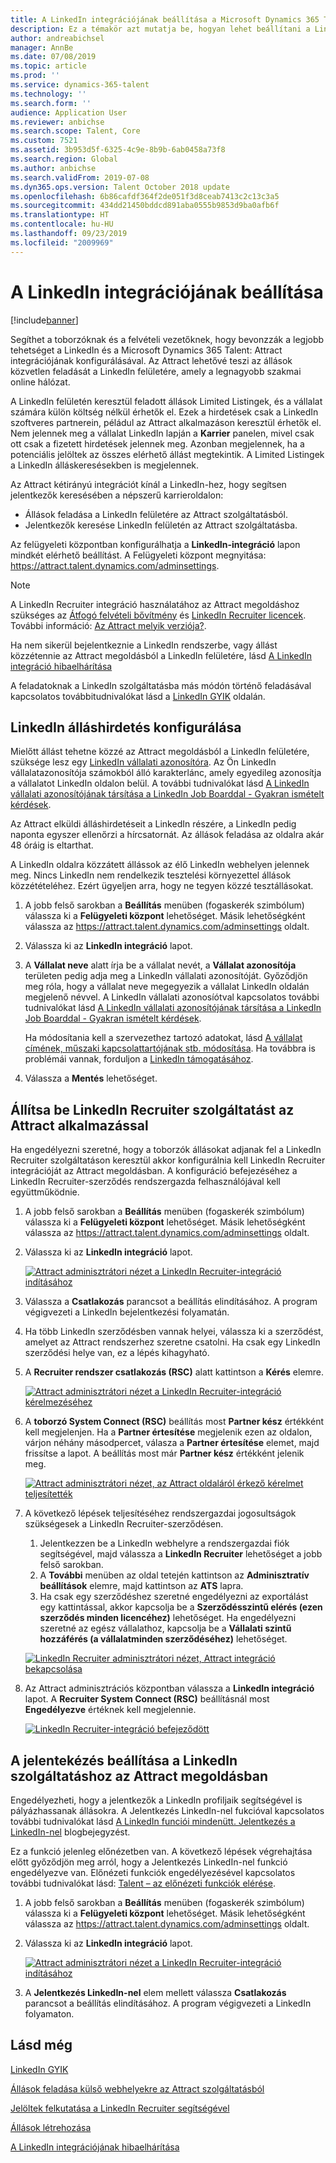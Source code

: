 ```yaml
---
title: A LinkedIn integrációjának beállítása a Microsoft Dynamics 365 Talent – Attract megoldáshoz
description: Ez a témakör azt mutatja be, hogyan lehet beállítani a LinkedIn integrációját a Microsoft Dynamics 365 Talent – Attract megoldáshoz, hogy egyszerűen feladhassa álláshirdetéseit a LinkedIn felületére az Attract megoldásból, és toborzói szinkronizálhassák toborzói adataikat a jelölt LinkedIn profiljával.
author: andreabichsel
manager: AnnBe
ms.date: 07/08/2019
ms.topic: article
ms.prod: ''
ms.service: dynamics-365-talent
ms.technology: ''
ms.search.form: ''
audience: Application User
ms.reviewer: anbichse
ms.search.scope: Talent, Core
ms.custom: 7521
ms.assetid: 3b953d5f-6325-4c9e-8b9b-6ab0458a73f8
ms.search.region: Global
ms.author: anbichse
ms.search.validFrom: 2019-07-08
ms.dyn365.ops.version: Talent October 2018 update
ms.openlocfilehash: 6b86cafdf364f2de051f3d8ceab7413c2c13c3a5
ms.sourcegitcommit: 434dd21450bddcd891aba0555b9853d9ba0afb6f
ms.translationtype: HT
ms.contentlocale: hu-HU
ms.lasthandoff: 09/23/2019
ms.locfileid: "2009969"
---
```

# <a name="set-up-linkedin-integration"></a>A LinkedIn integrációjának beállítása

[!include[banner](../includes/banner.md)]

Segíthet a toborzóknak és a felvételi vezetőknek, hogy bevonzzák a legjobb tehetséget a LinkedIn és a Microsoft Dynamics 365 Talent: Attract integrációjának konfigurálásával. Az Attract lehetővé teszi az állások közvetlen feladását a LinkedIn felületére, amely a legnagyobb szakmai online hálózat.

A LinkedIn felületén keresztül feladott állások Limited Listingek, és a vállalat számára külön költség nélkül érhetők el. Ezek a hirdetések csak a LinkedIn szoftveres partnerein, péládul az Attract alkalmazáson keresztül érhetők el. Nem jelennek meg a vállalat LinkedIn lapján a **Karrier** panelen, mivel csak ott csak a fizetett hirdetések jelennek meg. Azonban megjelennek, ha a potenciális jelöltek az összes elérhető állást megtekintik. A Limited Listingek a LinkedIn álláskeresésekben is megjelennek.

Az Attract kétirányú integrációt kínál a LinkedIn-hez, hogy segítsen jelentkezők keresésében a népszerű karrieroldalon:

- Állások feladása a LinkedIn felületére az Attract szolgáltatásból.
- Jelentkezők keresése LinkedIn felületén az Attract szolgáltatásba.

Az felügyeleti központban konfigurálhatja a **LinkedIn-integráció** lapon mindkét elérhető beállítást. A Felügyeleti központ megnyitása: <https://attract.talent.dynamics.com/adminsettings>.

> [!NOTE]
> A LinkedIn Recruiter integráció használatához az Attract megoldáshoz szükséges az [Átfogó felvételi bővítmény](https://docs.microsoft.com/dynamics365/unified-operations/talent/attract-comprehensive-hiring) és [LinkedIn Recruiter licencek](https://business.linkedin.com/talent-solutions/cx/17/08/recruiter-demo-fs2-k18). További információ: [Az Attract melyik verziója?](./attract-comprehensive-hiring.md).

Ha nem sikerül bejelentkeznie a LinkedIn rendszerbe, vagy állást közzétennie az Attract megoldásból a LinkedIn felületére, lásd [A LinkedIn integráció hibaelhárítása](./attract-troubleshoot-linkedin.md)

A feladatoknak a LinkedIn szolgáltatásba más módón történő feladásával kapcsolatos továbbitudnivalókat lásd a [LinkedIn GYIK](./attract-linkedin-faq.md) oldalán.

## <a name="configure-job-posting-to-linkedin"></a>LinkedIn álláshirdetés konfigurálása

Mielőtt állást tehetne közzé az Attract megoldásból a LinkedIn felületére, szüksége lesz egy [LinkedIn vállalati azonosítóra](https://aka.ms/findID). Az Ön LinkedIn vállalatazonosítója számokból álló karakterlánc, amely egyedileg azonosítja a vállalatot LinkedIn oldalon belül. A további tudnivalókat lásd [A LinkedIn vállalati azonosítójának társítása a LinkedIn Job Boarddal - Gyakran ismételt kérdések](https://aka.ms/findID).

Az Attract elküldi álláshirdetéseit a LinkedIn részére, a LinkedIn pedig naponta egyszer ellenőrzi a hírcsatornát. Az állások feladása az oldalra akár 48 óráig is eltarthat.

A LinkedIn oldalra közzátett állássok az élő LinkedIn webhelyen jelennek meg. Nincs LinkedIn nem rendelkezik tesztelési környezettel állások közzétételéhez. Ezért ügyeljen arra, hogy ne tegyen közzé tesztállásokat. 

1. A jobb felső sarokban a **Beállítás** menüben (fogaskerék szimbólum) válassza ki a **Felügyeleti központ** lehetőséget. Másik lehetőségként válassza az <https://attract.talent.dynamics.com/adminsettings> oldalt.
2. Válassza ki az **LinkedIn integráció** lapot.
3. A **Vállalat neve** alatt írja be a vállalat nevét, a **Vállalat azonosítója** területen pedig adja meg a LinkedIn vállalati azonosítóját. Győződjön meg róla, hogy a vállalat neve megegyezik a vállalat LinkedIn oldalán megjelenő névvel. A LinkedIn vállalati azonosíótval kapcsolatos további tudnivalókat lásd [A LinkedIn vállalati azonosítójának társítása a LinkedIn Job Boarddal - Gyakran ismételt kérdések](https://www.linkedin.com/help/linkedin/answer/98972).

    Ha módosítania kell a szervezethez tartozó adatokat, lásd [A vállalat címének, műszaki kapcsolattartójának stb. módosítása](https://docs.microsoft.com/office365/admin/manage/change-address-contact-and-more). Ha továbbra is problémái vannak, forduljon a [LinkedIn támogatásához](https://www.linkedin.com/help/linkedin).

4. Válassza a **Mentés** lehetőséget.

## <a name="set-up-linkedin-recruiter-with-attract"></a>Állítsa be LinkedIn Recruiter szolgáltatást az Attract alkalmazással 

Ha engedélyezni szeretné, hogy a toborzók állásokat adjanak fel a LinkedIn Recruiter szolgáltatáson keresztül akkor konfigurálnia kell LinkedIn Recruiter integrációját az Attract megoldásban. A konfiguráció befejezéséhez a LinkedIn Recruiter-szerződés rendszergazda felhasználójával kell együttműködnie.

1. A jobb felső sarokban a **Beállítás** menüben (fogaskerék szimbólum) válassza ki a **Felügyeleti központ** lehetőséget. Másik lehetőségként válassza az <https://attract.talent.dynamics.com/adminsettings> oldalt.
2. Válassza ki az **LinkedIn integráció** lapot.

    [![Attract adminisztrátori nézet a LinkedIn Recruiter-integráció indításához](./media/LinkedInConnect.png)](./media/LinkedInConnect.png)

3. Válassza a **Csatlakozás** parancsot a beállítás elindításához. A program végigvezeti a LinkedIn bejelentkezési folyamatán.
4. Ha több LinkedIn szerződésben vannak helyei, válassza ki a szerződést, amelyet az Attract rendszerhez szeretne csatolni. Ha csak egy LinkedIn szerződési helye van, ez a lépés kihagyható.
5. A **Recruiter rendszer csatlakozás (RSC)** alatt kattintson a **Kérés** elemre.

    [![Attract adminisztrátori nézet a LinkedIn Recruiter-integráció kérelmezéséhez](./media/RequestLinkedInRSC.png)](./media/RequestLinkedInRSC.png)

6. A **toborzó System Connect (RSC)** beállítás most **Partner kész** értékként kell megjelenjen. Ha a **Partner értesítése** megjelenik ezen az oldalon, várjon néhány másodpercet, válasza a **Partner értesítése** elemet, majd frissítse a lapot. A beállítás most már **Partner kész** értékként jelenik meg.

    [![Attract adminisztrátori nézet, az Attract oldaláról érkező kérelmet teljesítették](./media/PartnerReadyRSC.png)](./media/PartnerReadyRSC.png)

7. A következő lépések teljesítéséhez rendszergazdai jogosultságok szükségesek a LinkedIn Recruiter-szerződésen.

    1. Jelentkezzen be a LinkedIn webhelyre a rendszergazdai fiók segítségével, majd válassza a **LinkedIn Recruiter** lehetőséget a jobb felső sarokban. 
    2. A **További** menüben az oldal tetején kattintson az **Adminisztratív beállítások** elemre, majd kattintson az **ATS** lapra.
    3. Ha csak egy szerződéshez szeretné engedélyezni az exportálást egy kattintással, akkor kapcsolja be a **Szerződésszintű elérés (ezen szerződés minden licencéhez)** lehetőséget. Ha engedélyezni szeretné az egész vállalathoz, kapcsolja be a **Vállalati szintű hozzáférés (a vállalatminden szerződéséhez)** lehetőséget.

    [![LinkedIn Recruiter adminisztrátori nézet, Attract integráció bekapcsolása](./media/EnableRSC.png)](./media/EnableRSC.png)

8. Az Attract adminisztrációs központban válassza a **LinkedIn integráció** lapot. A **Recruiter System Connect (RSC)** beállításnál most **Engedélyezve** értéknek kell megjelennie.

    [![LinkedIn Recruiter-integráció befejeződött](./media/RSCSetupComplete.png)](./media/RSCSetupComplete.png)

## <a name="set-up-apply-with-linkedin-in-attract"></a>A jelentekézés beállítása a LinkedIn szolgáltatáshoz az Attract megoldásban

Engedélyezheti, hogy a jelentkezők a LinkedIn profiljaik segítségével is pályázhassanak állásokra. A Jelentkezés LinkedIn-nel fukcióval kapcsolatos további tudnivalókat lásd [A LinkedIn funciói mindenütt. Jelentkezés a LinkedIn-nel](https://blog.linkedin.com/2011/07/24/apply-with-linkedin) blogbejegyzést.

Ez a funkció jelenleg előnézetben van. A következő lépések végrehajtása előtt győződjön meg arról, hogy a Jelentkezés LinkedIn-nel funkció engedélyezve van. Előnézeti funkciók engedélyezésével kapcsolatos további tudnivalókat lásd: [Talent – az előnézeti funkciók elérése](./access-preview-feature.md).

1. A jobb felső sarokban a **Beállítás** menüben (fogaskerék szimbólum) válassza ki a **Felügyeleti központ** lehetőséget. Másik lehetőségként válassza az <https://attract.talent.dynamics.com/adminsettings> oldalt.
2. Válassza ki az **LinkedIn integráció** lapot.

    [![Attract adminisztrátori nézet a LinkedIn Recruiter-integráció indításához](./media/LinkedInConnect.png)](./media/LinkedInConnect.png)

3. A **Jelentkezés LinkedIn-nel** elem mellett válassza **Csatlakozás** parancsot a beállítás elindításához. A program végigvezeti a LinkedIn folyamaton.

## <a name="see-also"></a>Lásd még

[LinkedIn GYIK](./attract-linkedin-faq.md)

[Állások feladása külső webhelyekre az Attract szolgáltatásból](./posting-jobs-external.md)

[Jelöltek felkutatása a LinkedIn Recruiter segítségével](./attract-linkedin-recruiter.md)

[Állások létrehozása](./creating-jobs-attract.md)

[A LinkedIn integrációjának hibaelhárítása](./attract-troubleshoot-linkedin.md)
